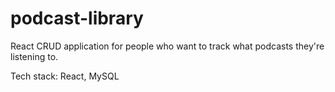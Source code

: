 # podcast-library

React CRUD application for people who want to track what podcasts they're listening to.

Tech stack:
React, MySQL
